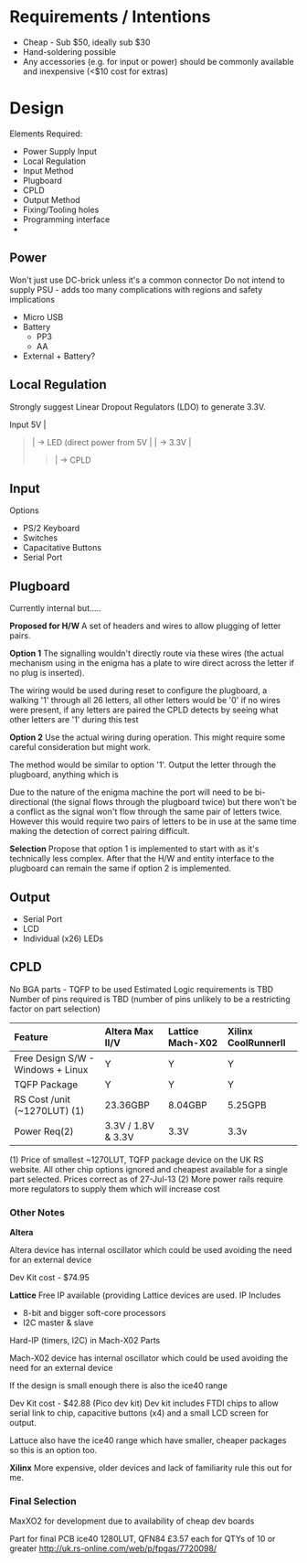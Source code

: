 # Requirements / Intentions #

  * Cheap - Sub $50, ideally sub $30
  * Hand-soldering possible
  * Any accessories (e.g. for input or power) should be commonly available and inexpensive (<$10 cost for extras)

# Design #

Elements Required:
  * Power Supply Input
  * Local Regulation
  * Input Method
  * Plugboard
  * CPLD
  * Output Method
  * Fixing/Tooling holes
  * Programming interface
  * 

## Power ##
Won't just use DC-brick unless it's a common connector
Do not intend to supply PSU - adds too many complications with regions and safety implications


  * Micro USB
  * Battery
    * PP3
    * AA
  * External + Battery?

## Local Regulation ##
Strongly suggest Linear Dropout Regulators (LDO) to generate 3.3V.

Input 5V |
> | -> LED (direct power from 5V
> |
> | -> 3.3V |
> > | -> CPLD


## Input ##

Options
  * PS/2 Keyboard
  * Switches
  * Capacitative Buttons
  * Serial Port

## Plugboard ##
Currently internal but.....

**Proposed for H/W**
A set of headers and wires to allow plugging of letter pairs.

**Option 1**
The signalling wouldn't directly route via these wires (the actual mechanism using in the enigma has a plate to wire direct across the letter if no plug is inserted).

The wiring would be used during reset to configure the plugboard, a walking '1' through all 26 letters, all other letters would be '0' if no wires were present, if any letters are paired the CPLD detects by seeing what other letters are '1' during this test

**Option 2**
Use the actual wiring during operation.
This might require some careful consideration but might work.

The method would be similar to option '1'.
Output the letter through the plugboard, anything which is

Due to the nature of the enigma machine the port will need to be bi-directional (the signal flows through the plugboard twice) but there won't be a conflict as the signal won't flow through the same pair of letters twice. However this would require two pairs of letters to be in use at the same time making the detection of correct pairing difficult.

**Selection**
Propose that option 1 is implemented to start with as it's technically less complex. After that the H/W and entity interface to the plugboard can remain the same if option 2 is implemented.


## Output ##

  * Serial Port
  * LCD
  * Individual (x26) LEDs


## CPLD ##

No BGA parts - TQFP to be used
Estimated Logic requirements is TBD
Number of pins required is TBD (number of pins unlikely to be a restricting factor on part selection)

| Feature | Altera Max II/V | Lattice Mach-X02 | Xilinx CoolRunnerII |
|:--------|:----------------|:-----------------|:--------------------|
| Free Design S/W - Windows + Linux | Y | Y | Y |
| TQFP Package    | Y | Y | Y |
| RS Cost /unit (~1270LUT) (1)  | 23.36GBP | 8.04GBP | 5.25GPB |
| Power Req(2)    | 3.3V / 1.8V & 3.3V | 3.3V | 3.3v|

(1) Price of smallest ~1270LUT, TQFP package device on the UK RS website. All other chip options ignored and cheapest available for a single part selected. Prices correct as of 27-Jul-13
(2) More power rails require more regulators to supply them which will increase cost

### Other Notes ###
**Altera**

Altera device has internal oscillator which could be used avoiding the need for an external device

Dev Kit cost - $74.95


**Lattice**
Free IP available (providing Lattice devices are used. IP Includes
  * 8-bit and bigger soft-core processors
  * I2C master & slave

Hard-IP (timers, I2C) in Mach-X02 Parts

Mach-X02 device has internal oscillator which could be used avoiding the need for an external device

If the design is small enough there is also the ice40 range

Dev Kit cost - $42.88 (Pico dev kit)
Dev kit includes FTDI chips to allow serial link to chip, capacitive buttons (x4) and a small LCD screen for output.

Lattuce also have the ice40 range which have smaller, cheaper packages so this is an option too.


**Xilinx**
More expensive, older devices and lack of familiarity rule this out for me.

### Final Selection ###
MaxXO2 for development due to availability of cheap dev boards

Part for final PCB
ice40 1280LUT, QFN84 £3.57 each for QTYs of 10 or greater
http://uk.rs-online.com/web/p/fpgas/7720098/